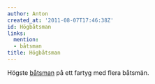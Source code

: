 ```yaml
---
author: Anton
created_at: '2011-08-07T17:46:38Z'
id: Högbåtsman
links:
  mention:
  - båtsman
title: Högbåtsman
---
```


Högste [båtsman] på ett fartyg med flera båtsmän.

  [båtsman]: båtsman
